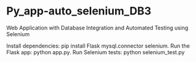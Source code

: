 # Py_app-auto_selenium_DB3
Web Application with Database Integration and Automated Testing using Selenium

Install dependencies: pip install Flask mysql.connector selenium.
Run the Flask app: python app.py.
Run Selenium tests: python selenium_test.py
